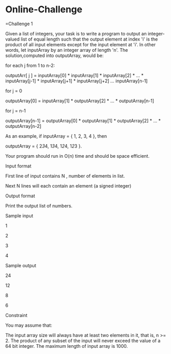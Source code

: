 Online-Challenge
================

=Challenge 1

Given a list of integers, your task is to write a program to output an integer-valued list of equal length such that the output element at index 'i' is the product of all input elements except for the input element at 'i'.
In other words, let inputArray by an integer array of length 'n'. The solution,computed into outputArray, would be:

for each j from 1 to n-2:

outputArr[ j ] = inputArray[0] * inputArray[1] * inputArray[2] * ... * inputArray[j-1] * inputArray[j+1] * inputArray[j+2] *...* inputArray[n-1]

for j = 0

outputArray[0] = inputArray[1] * outputArray[2] * ... * outputArray[n-1]

for j = n-1

outputArray[n-1] = outputArray[0] * outputArray[1] * outputArray[2] * ... * outputArray[n-2]

As an example, if inputArray = { 1, 2, 3, 4 }, then

outputArray = { 2*3*4, 1*3*4, 1*2*4, 1*2*3 }.

Your program should run in O(n) time and should be space efficient.

Input format

First line of input contains N , number of elements in list.

Next N lines will each contain an element (a signed integer)

Output format

Print the output list of numbers.

Sample input

1

2

3

4

Sample output

24

12

8

6

Constraint

You may assume that:

The input array size will always have at least two elements in it, that is, n >= 2.
The product of any subset of the input will never exceed the value of a 64 bit integer.
The maximum length of input array is 1000.


